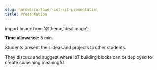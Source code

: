 ```yaml
---
slug: hardwario-tower-iot-kit-presentation
title: Presentation
---
```

import Image from '@theme/IdealImage';

**Time allowance**: 5 min.

Students present their ideas and projects to other students.

They discuss and suggest where IoT building blocks can be deployed to create something meaningful.
